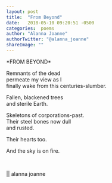 ```yaml
---
layout: post
title:  "From Beyond"
date:   2018-05-10 09:20:51 -0500
categories:  poems
author: "Alanna Joanne" 
authorTwitter: "@alanna_joanne"
shareImage: ""
---
```


<div class="poem">
  <p>
*FROM BEYOND*
<br>
</p>

<P>
Remnants of the dead
<br>
permeate my view as I
<br>
finally wake from this centuries-slumber.
</P>

<p>
Fallen, blackened trees
<br>
and sterile Earth.
</p>

<p>
Skeletons of corporations-past.
<br>
  Their steel bones now dull
  <br>
            and rusted.
        </p>

<p>
Their hearts too.
</p>

<p>
And the sky is on fire.
</p>

<br>
<p>
|| alanna joanne
</p>
</div>
